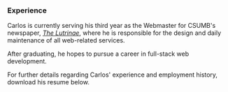 ### Experience

Carlos is currently serving his third year as the Webmaster for CSUMB's newspaper, *[The Lutrinae](https://thelutrinae.com)*, where he is responsible for the design and daily maintenance of all web-related services.

After graduating, he hopes to pursue a career in full-stack web development.

For further details regarding Carlos' experience and employment history, download his resume below.